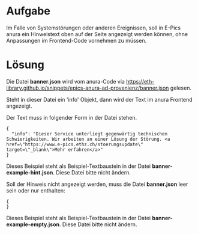 # Aufgabe
Im Falle von Systemstörungen oder anderen Ereignissen, soll in E-Pics anura ein Hinweistext oben auf der Seite angezeigt werden können, ohne Anpassungen im Frontend-Code vornehmen zu müssen.
 
# Lösung
Die Datei **banner.json** wird vom anura-Code via https://eth-library.github.io/snippets/epics-anura-ad-provenienz/banner.json gelesen.

Steht in dieser Datei ein 'info' Objekt, dann wird der Text im anura Frontend angezeigt.

Der Text muss in folgender Form in der Datei stehen.
```
{
  "info": "Dieser Service unterliegt gegenwärtig technischen Schwierigkeiten. Wir arbeiten an einer Lösung der Störung. <a href=\"https://www.e-pics.ethz.ch/stoerungsupdate\" target=\"_blank\">Mehr erfahren</a>"
}
```

Dieses Beispiel steht als Beispiel-Textbaustein in der Datei **banner-example-hint.json**.
Diese Datei bitte nicht ändern.

Soll der Hinweis nicht angezeigt werden, muss die Datei **banner.json** leer sein oder nur enthalten:
```
{
}
```

Dieses Beispiel steht als Beispiel-Textbaustein in der Datei **banner-example-empty.json**.
Diese Datei bitte nicht ändern.

